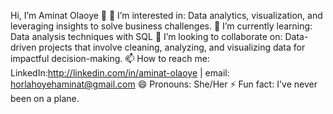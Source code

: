 Hi, I’m Aminat Olaoye 👋
👀 I’m interested in: Data analytics, visualization, and leveraging insights to solve business challenges.
🌱 I’m currently learning: Data analysis techniques with SQL
💞️ I’m looking to collaborate on: Data-driven projects that involve cleaning, analyzing, and visualizing data for impactful decision-making.
📫 How to reach me: LinkedIn:http://linkedin.com/in/aminat-olaoye | email: horlahoyehaminat@gmail.com
😄 Pronouns: She/Her
⚡ Fun fact: I've never been on a plane.
